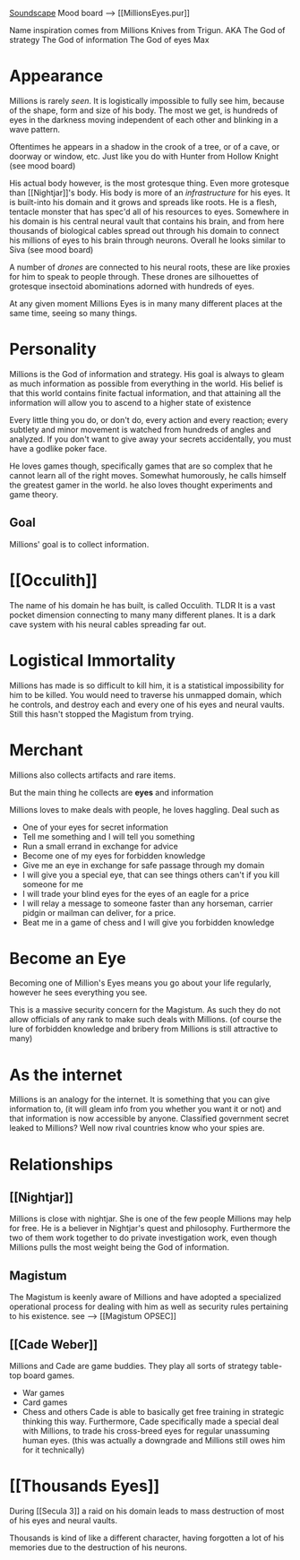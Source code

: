 [Soundscape](https://youtube.com/playlist?list=PL7-dKuFSFO5EkhKblh4tnOyIbM922rYuG&si=x2zyORl6mfRBVvi1) 
Mood board --> [[MillionsEyes.pur]]

Name inspiration comes from Millions Knives from Trigun.
AKA
	The God of strategy
	The God of information
	The God of eyes
	Max
# Appearance
Millions is rarely *seen*. It is logistically impossible to fully see him, because of the shape, form and size of his body.
	The most we get, is hundreds of eyes in the darkness moving independent of each other and blinking in a wave pattern.

Oftentimes he appears in a shadow in the crook of a tree, or of a cave, or doorway or window, etc. Just like you do with Hunter from Hollow Knight (see mood board)

His actual body however, is the most grotesque thing. Even more grotesque than [[Nightjar]]'s body. 
His body is more of an *infrastructure* for his eyes. It is built-into his domain and it grows and spreads like roots. He is a flesh, tentacle monster that has spec'd all of his resources to eyes. Somewhere in his domain is his central neural vault that contains his brain, and from here thousands of biological cables spread out through his domain to connect his millions of eyes to his brain through neurons.
Overall he looks similar to Siva (see mood board)

A number of *drones* are connected to his neural roots, these are like proxies for him to speak to people through. These drones are silhouettes of grotesque insectoid abominations adorned with hundreds of eyes.

At any given moment Millions Eyes is in many many different places at the same time, seeing so many things.

# Personality
Millions is the God of information and strategy. His goal is always to gleam as much information as possible from everything in the world.
His belief is that this world contains finite factual information, and that attaining all the information will allow you to ascend to a higher state of existence

Every little thing you do, or don't do, every action and every reaction; every subtlety and minor movement is watched from hundreds of angles and analyzed.
If you don't want to give away your secrets accidentally, you must have a godlike poker face.

He loves games though, specifically games that are so complex that he cannot learn all of the right moves. Somewhat humorously, he calls himself the greatest gamer in the world.
he also loves thought experiments and game theory.
## Goal
Millions' goal is to collect information.

# [[Occulith]]
The name of his domain he has built, is called Occulith.
TLDR
	It is a vast pocket dimension connecting to many many different planes. It is a dark cave system with his neural cables spreading far out.

# Logistical Immortality
Millions has made is so difficult to kill him, it is a statistical impossibility for him to be killed.
You would need to traverse his unmapped domain, which he controls, and destroy each and every one of his eyes and neural vaults.
	Still this hasn't stopped the Magistum from trying.

# Merchant
Millions also collects artifacts and rare items. 

But the main thing he collects are **eyes**
	and information

Millions loves to make deals with people, he loves haggling. 
Deal such as
- One of your eyes for secret information
- Tell me something and I will tell you something
- Run a small errand in exchange for advice
- Become one of my eyes for forbidden knowledge
- Give me an eye in exchange for safe passage through my domain
- I will give you a special eye, that can see things others can't if you kill someone for me
- I will trade your blind eyes for the eyes of an eagle for a price
- I will relay a message to someone faster than any horseman, carrier pidgin or mailman can deliver, for a price.
- Beat me in a game of chess and I will give you forbidden knowledge


# Become an Eye
Becoming one of Million's Eyes means you go about your life regularly, however he sees everything you see.

This is a massive security concern for the Magistum. As such they do not allow officials of any rank to make such deals with Millions. (of course the lure of forbidden knowledge and bribery from Millions is still attractive to many)

# As the internet
Millions is an analogy for the internet. It is something that you can give information to, (it will gleam info from you whether you want it or not) and that information is now accessible by anyone.
	Classified government secret leaked to Millions? Well now rival countries know who your spies are.


# Relationships
## [[Nightjar]]
Millions is close with nightjar. She is one of the few people Millions may help for free.
He is a believer in Nightjar's quest and philosophy. Furthermore the two of them work together to do private investigation work, even though Millions pulls the most weight being the God of information.

## Magistum
The Magistum is keenly aware of Millions and have adopted a specialized operational process for dealing with him as well as security rules pertaining to his existence.
see --> [[Magistum OPSEC]]

## [[Cade Weber]]
Millions and Cade are game buddies. They play all sorts of strategy table-top board games.
- War games
- Card games
- Chess and others
Cade is able to basically get free training in strategic thinking this way.
Furthermore, Cade specifically made a special deal with Millions, to trade his cross-breed eyes for regular unassuming human eyes. (this was actually a downgrade and Millions still owes him for it technically)

# [[Thousands Eyes]]
During [[Secula 3]] a raid on his domain leads to mass destruction of most of his eyes and neural vaults.

Thousands is kind of like a different character, having forgotten a lot of his memories due to the destruction of his neurons. 